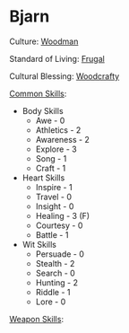 # Bjarn

Culture:  [Woodman](../generation/cultures.md)

Standard of Living: [Frugal](../generation/standard-of-living.md)

Cultural Blessing: [Woodcrafty](../generation/cultural-blessing.md)

[Common Skills](../generation/common-skill-list.md): 
* Body Skills
    * Awe - 0
    * Athletics - 2
    * Awareness - 2
    * Explore - 3
    * Song - 1
    * Craft - 1
* Heart Skills
    * Inspire - 1
    * Travel - 0
    * Insight - 0
    * Healing - 3 (F)
    * Courtesy - 0
    * Battle - 1
* Wit Skills
    * Persuade - 0
    * Stealth - 2
    * Search - 0
    * Hunting - 2
    * Riddle - 1
    * Lore - 0

[Weapon Skills](../generation/weapon-skill-list.md):
